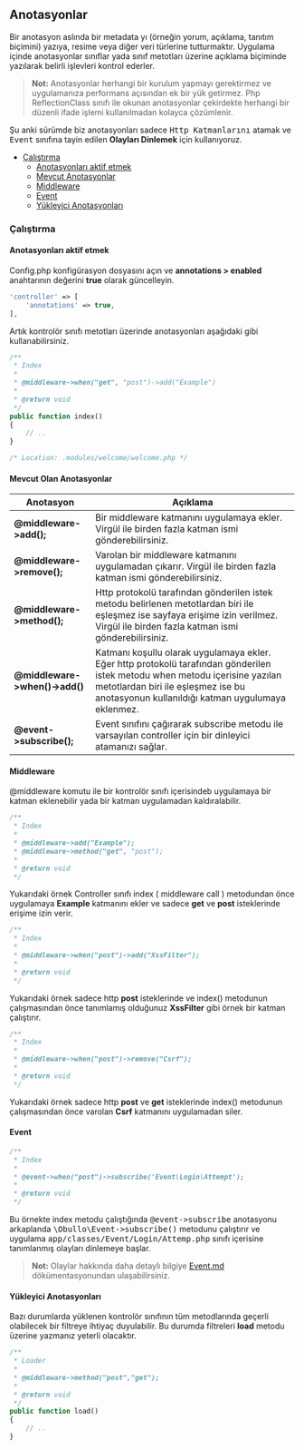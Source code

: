 
## Anotasyonlar

Bir anotasyon aslında bir metadata yı (örneğin yorum,  açıklama, tanıtım biçimini) yazıya, resime veya diğer veri türlerine tutturmaktır. Uygulama içinde anotasyonlar sınıflar yada sınıf metotları üzerine açıklama biçiminde yazılarak belirli işlevleri kontrol ederler.

> **Not:** Anotasyonlar herhangi bir kurulum yapmayı gerektirmez ve uygulamanıza performans açısından ek bir yük getirmez. Php ReflectionClass sınıfı ile okunan anotasyonlar çekirdekte herhangi bir düzenli ifade işlemi kullanılmadan kolayca çözümlenir.

Şu anki sürümde biz anotasyonları sadece <kbd>Http Katmanlarını</kbd> atamak ve <kbd>Event</kbd> sınıfına tayin edilen <b>Olayları Dinlemek</b> için kullanıyoruz.

<ul>
    <li>
        <a href="#running">Çalıştırma</a>
        <ul>
            <li><a href="#enabling-annotations">Anotasyonları aktif etmek</a></li>
            <li><a href="#available-annotations">Mevcut Anotasyonlar</a></li>
            <li><a href="#middleware">Middleware</a></li>
            <li><a href="#event">Event</a></li>
            <li><a href="#loader-annotations">Yükleyici Anotasyonları</a></li>
        </ul>
    </li>
</ul>

<a name="running"></a>

### Çalıştırma

<a name="enabling-annotations"></a>

#### Anotasyonları aktif etmek

Config.php konfigürasyon dosyasını açın ve <b>annotations > enabled</b> anahtarının değerini <b>true</b> olarak güncelleyin.

```php
'controller' => [
    'annotations' => true,
],
```

Artık kontrolör sınıfı metotları üzerinde anotasyonları aşağıdaki gibi kullanabilirsiniz.

```php
/**
 * Index
 *
 * @middleware->when("get", "post")->add("Example")
 * 
 * @return void
 */
public function index()
{
    // ..
}

/* Location: .modules/welcome/welcome.php */
```

<a name="available-annotations"></a>

#### Mevcut Olan Anotasyonlar

<table>
    <thead>
        <tr>
            <th>Anotasyon</th>    
            <th>Açıklama</th>
        </tr>
    </thead>
    <tbody>
        <tr>
            <td><b>@middleware->add();</b></td>
            <td>Bir middleware katmanını uygulamaya ekler. Virgül ile birden fazla katman ismi gönderebilirsiniz.</td>
        </tr>
        <tr>
            <td><b>@middleware->remove();</b></td>
            <td>Varolan bir middleware katmanını uygulamadan çıkarır. Virgül ile birden fazla katman ismi gönderebilirsiniz.</td>
        </tr>
        <tr>
            <td><b>@middleware->method();</b></td>
            <td>Http protokolü tarafından gönderilen istek metodu belirlenen metotlardan biri ile eşleşmez ise sayfaya erişime izin verilmez. Virgül ile birden fazla katman ismi gönderebilirsiniz.</td>
        </tr>
         <tr>
            <td><b>@middleware->when()->add()</b></td>
            <td>Katmanı koşullu olarak uygulamaya ekler. Eğer http protokolü tarafından gönderilen istek metodu when metodu içerisine yazılan metotlardan biri ile eşleşmez ise bu anotasyonun kullanıldığı katman uygulumaya eklenmez.</td>
        </tr>
        <tr>
            <td><b>@event->subscribe();</b></td>
            <td>Event sınıfını çağırarak subscribe metodu ile varsayılan controller için bir dinleyici atamanızı sağlar.</td>
        </tr>
    </tbody>
</table>

<a name="middleware"></a>

#### Middleware

@middleware komutu ile bir kontrolör sınıfı içerisindeb uygulamaya bir katman eklenebilir yada bir katman uygulamadan kaldıralabilir.

```php
/**
 * Index
 *
 * @middleware->add("Example");
 * @middleware->method("get", "post");
 *
 * @return void
 */
```

Yukarıdaki örnek Controller sınıfı index ( middleware call ) metodundan önce uygulamaya <b>Example</b> katmanını ekler ve sadece <b>get</b> ve <b>post</b> isteklerinde erişime izin verir.

```php
/**
 * Index
 *
 * @middleware->when("post")->add("XssFilter");
 * 
 * @return void
 */
```

Yukarıdaki örnek sadece http <b>post</b> isteklerinde ve index() metodunun çalışmasından önce tanımlamış olduğunuz <b>XssFilter</b> gibi örnek bir katman çalıştırır.


```php
/**
 * Index
 *
 * @middleware->when("post")->remove("Csrf");
 *
 * @return void
 */
```

Yukarıdaki örnek sadece http <b>post</b> ve <b>get</b> isteklerinde index() metodunun çalışmasından önce varolan <b>Csrf</b> katmanını uygulamadan siler.

<a name="event"></a>

#### Event

```php
/**
 * Index
 *
 * @event->when("post")->subscribe('Event\Login\Attempt');
 *
 * @return void
 */
```

Bu örnekte index metodu çalıştığında <kbd>@event->subscribe</kbd> anotasyonu arkaplanda <kbd>\Obullo\Event->subscribe()</kbd> metodunu çalıştırır ve uygulama  <kbd>app/classes/Event/Login/Attemp.php</kbd> sınıfı içerisine tanımlanmış olayları dinlemeye başlar.

> **Not:** Olaylar hakkında daha detaylı bilgiye [Event.md](Event.md) dökümentasyonundan ulaşabilirsiniz.

<a name="loader-annotations"></a>

#### Yükleyici Anotasyonları

Bazı durumlarda yüklenen kontrolör sınıfının tüm metodlarında geçerli olabilecek bir filtreye ihtiyaç duyulabilir. Bu durumda filtreleri <b>load</b> metodu üzerine yazmanız yeterli olacaktır.

```php
/**
 * Loader
 *
 * @middleware->method("post","get");
 * 
 * @return void
 */
public function load()
{
    // ..
}
```